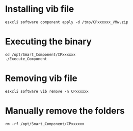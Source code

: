 # Installing vib file
```
esxcli software component apply -d /tmp/CPxxxxxx_VMw.zip
```

# Executing the binary
```
cd /opt/Smart_Component/CPxxxxxx
./Execute_Component
```

# Removing vib file
```
esxcli software vib remove -n CPxxxxxx
```

# Manually remove the folders
```
rm -rf /opt/Smart_Component/CPxxxxxx
```

